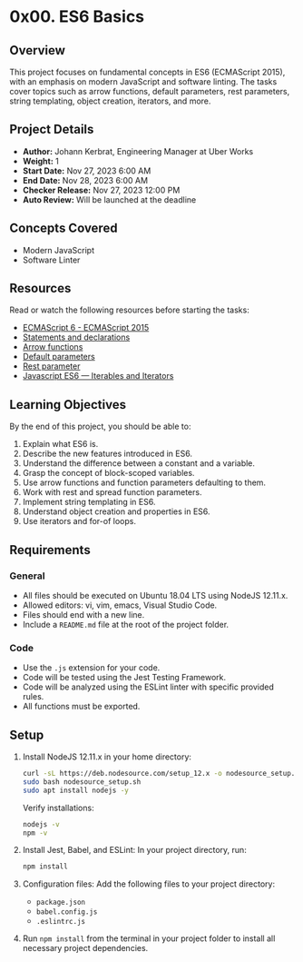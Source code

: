 # 0x00. ES6 Basics

## Overview

This project focuses on fundamental concepts in ES6 (ECMAScript 2015), with an emphasis on modern JavaScript and software linting. The tasks cover topics such as arrow functions, default parameters, rest parameters, string templating, object creation, iterators, and more.

## Project Details

- **Author:** Johann Kerbrat, Engineering Manager at Uber Works
- **Weight:** 1
- **Start Date:** Nov 27, 2023 6:00 AM
- **End Date:** Nov 28, 2023 6:00 AM
- **Checker Release:** Nov 27, 2023 12:00 PM
- **Auto Review:** Will be launched at the deadline

## Concepts Covered

- Modern JavaScript
- Software Linter

## Resources

Read or watch the following resources before starting the tasks:

- [ECMAScript 6 - ECMAScript 2015](link-to-resource)
- [Statements and declarations](link-to-resource)
- [Arrow functions](link-to-resource)
- [Default parameters](link-to-resource)
- [Rest parameter](link-to-resource)
- [Javascript ES6 — Iterables and Iterators](link-to-resource)

## Learning Objectives

By the end of this project, you should be able to:

1. Explain what ES6 is.
2. Describe the new features introduced in ES6.
3. Understand the difference between a constant and a variable.
4. Grasp the concept of block-scoped variables.
5. Use arrow functions and function parameters defaulting to them.
6. Work with rest and spread function parameters.
7. Implement string templating in ES6.
8. Understand object creation and properties in ES6.
9. Use iterators and for-of loops.

## Requirements

### General

- All files should be executed on Ubuntu 18.04 LTS using NodeJS 12.11.x.
- Allowed editors: vi, vim, emacs, Visual Studio Code.
- Files should end with a new line.
- Include a `README.md` file at the root of the project folder.

### Code

- Use the `.js` extension for your code.
- Code will be tested using the Jest Testing Framework.
- Code will be analyzed using the ESLint linter with specific provided rules.
- All functions must be exported.

## Setup

1. Install NodeJS 12.11.x in your home directory:
   ```bash
   curl -sL https://deb.nodesource.com/setup_12.x -o nodesource_setup.sh
   sudo bash nodesource_setup.sh
   sudo apt install nodejs -y
   ```
   Verify installations:
   ```bash
   nodejs -v
   npm -v
   ```

2. Install Jest, Babel, and ESLint:
   In your project directory, run:
   ```bash
   npm install
   ```

3. Configuration files:
   Add the following files to your project directory:
   - `package.json`
   - `babel.config.js`
   - `.eslintrc.js`

4. Run `npm install` from the terminal in your project folder to install all necessary project dependencies.
